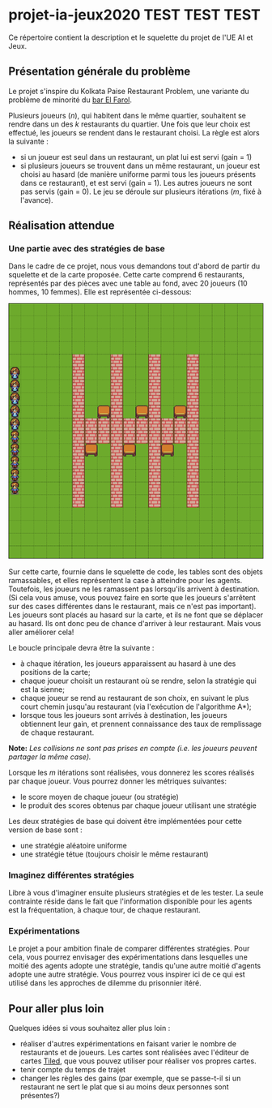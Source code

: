 ﻿# projet-ia-jeux2020 TEST TEST TEST

Ce répertoire contient la description et le squelette du projet de l'UE AI et Jeux.

## Présentation générale du problème
Le projet s'inspire du Kolkata Paise Restaurant Problem, une variante du problème de minorité du [bar El Farol](https://en.wikipedia.org/wiki/El_Farol_Bar_problem).

Plusieurs joueurs (*n*), qui habitent dans le même quartier, souhaitent se rendre dans un des *k* restaurants du quartier. Une fois que leur choix est effectué, les joueurs se rendent dans le restaurant choisi.
La règle est alors la suivante :
* si un joueur est seul dans un restaurant, un plat lui est servi (gain = 1)
* si plusieurs joueurs se trouvent dans un même restaurant, un joueur est choisi au hasard (de manière uniforme parmi tous les joueurs présents dans ce restaurant), et est servi (gain = 1). Les autres joueurs ne sont pas servis (gain = 0).
Le jeu se déroule sur plusieurs itérations (*m*, fixé à l'avance).

## Réalisation attendue

### Une partie avec des stratégies de base
Dans le cadre de ce projet, nous vous demandons tout d'abord de partir du squelette et de la carte proposée. Cette carte comprend 6 restaurants, représentés par des pièces avec une table au fond, avec 20 joueurs (10 hommes, 10 femmes).
Elle est représentée ci-dessous:

![Exemple de carte](./screen_ex_kolkata.png)

Sur cette carte, fournie dans le squelette de code, les tables sont des objets ramassables, et elles représentent la case à atteindre pour les agents. Toutefois,  les joueurs ne les ramassent pas lorsqu'ils arrivent à destination. (Si cela vous amuse, vous pouvez faire en sorte que les joueurs s'arrêtent sur des cases différentes dans le restaurant, mais ce n'est pas important). Les joueurs sont placés au hasard sur la carte, et ils ne font que se déplacer au hasard. Ils ont donc peu de chance d'arriver à leur restaurant. Mais vous aller améliorer cela!



Le boucle principale devra être la suivante :
* à chaque itération, les joueurs apparaissent au hasard à une des positions de la carte;
* chaque joueur choisit un restaurant où se rendre, selon la stratégie qui est la sienne;
* chaque joueur se rend au restaurant de son choix, en suivant le plus court chemin jusqu'au restaurant (via l'exécution de l'algorithme A*);  
* lorsque tous les joueurs sont arrivés à destination, les joueurs obtiennent leur gain, et prennent connaissance des taux de remplissage de chaque restaurant.

**Note:** *Les collisions ne sont pas prises en compte (i.e. les joueurs peuvent partager la même case).*

Lorsque les *m* itérations sont réalisées, vous donnerez les scores réalisés par chaque joueur.
Vous pourrez donner les métriques suivantes:
* le score moyen de chaque joueur (ou stratégie)
* le produit des scores obtenus par chaque joueur utilisant une stratégie


Les deux stratégies de base qui doivent être implémentées pour cette version de base sont :
* une stratégie aléatoire uniforme
* une stratégie tétue (toujours choisir le même restaurant)

### Imaginez différentes stratégies

Libre à vous d'imaginer ensuite plusieurs stratégies et de les tester. La seule contrainte réside dans le fait que l'information disponible pour les agents est la fréquentation, à chaque tour, de chaque restaurant.


### Expérimentations
Le projet a pour ambition finale de comparer différentes stratégies. Pour cela, vous pourrez envisager des expérimentations dans lesquelles une moitié des agents adopte une stratégie, tandis qu'une autre moitié d'agents adopte une autre stratégie. Vous pourrez vous inspirer ici de ce qui est utilisé dans les approches de dilemme du prisonnier itéré.

## Pour aller plus loin
Quelques idées si vous souhaitez aller plus loin :
* réaliser d'autres expérimentations en faisant varier le nombre de restaurants et de joueurs. Les cartes sont réalisées avec l'éditeur de cartes [Tiled](https://www.mapeditor.org/), que vous pouvez utiliser pour réaliser vos propres cartes.
* tenir compte du temps de trajet
* changer les règles des gains (par exemple, que se passe-t-il si un restaurant ne sert le plat que si au moins deux personnes sont présentes?)
